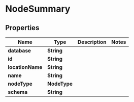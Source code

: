 

# NodeSummary


## Properties

| Name | Type | Description | Notes |
|------------ | ------------- | ------------- | -------------|
|**database** | **String** |  |  |
|**id** | **String** |  |  |
|**locationName** | **String** |  |  |
|**name** | **String** |  |  |
|**nodeType** | **NodeType** |  |  |
|**schema** | **String** |  |  |




